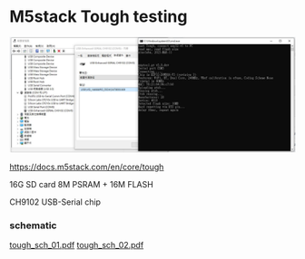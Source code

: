 # M5stack Tough testing

![M5_Tough_test_com5.JPG](M5_Tough_test_com5.JPG) 


https://docs.m5stack.com/en/core/tough

16G SD card
8M PSRAM + 16M FLASH

CH9102 USB-Serial chip


### schematic
[tough_sch_01.pdf](tough_sch_01.pdf)
[tough_sch_02.pdf](tough_sch_02.pdf)



